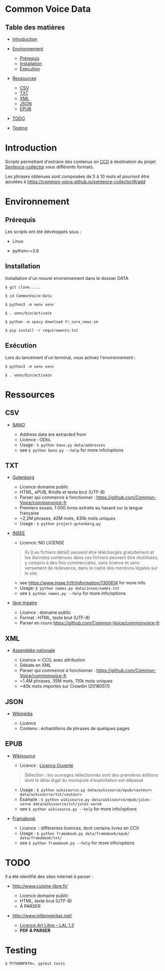 # Common Voice Data

## Table des matières

- [Introduction](#introduction)

- [Environnement](#environnement)

  - [Prérequis](#prérequis)
  - [Installation](#installation)
  - [Execution](#execution)

- [Ressources](#ressources)

  - [CSV](#csv)
  - [TXT](#txt)
  - [XML](#xml)
  - [JSON](#json)
  - [EPUB](#epub)

- [TODO](#todo)

- [Testing](#testing)

# Introduction

Scripts permettant d'extraire des contenus en [CC0](https://creativecommons.org/publicdomain/zero/1.0/deed.fr "Creative Commons – CC0 1.0 universel") à destination du projet [Sentence-collector](https://common-voice.github.io/sentence-collector/) sous différents formats.

Les phrases obtenues sont composées de 5 à 10 mots et pourront être ajoutées à <https://common-voice.github.io/sentence-collector/#/add>

# Environnement

## Prérequis

Les scripts ont été développés sous :

- Linux

- python>=3.6

## Installation

Installation d'un nouvel environnement dans le dossier DATA

`$ git clone.....`

`$ cd CommonVoice-Data`

`$ python3 -m venv venv`

`$ . venv/bin/activate`

`$ python -m spacy download fr_core_news_sm`

`$ pip install -r requirements.txt`

## Exécution

Lors du lancement d'un terminal, vous activez l'environnement :

`$ python3 -m venv venv`

`$ . venv/bin/activate`

# Ressources

## CSV

- [BANO](https://www.data.gouv.fr/fr/datasets/base-d-adresses-nationale-ouverte-bano/)

  - Address data are extracted from
  - Licence : ODbL
  - Usage : `$ python bano.py data/addresses`
  - see `$ python bano.py --help` for more info/options

## TXT

- [Gutenberg](https://www.gutenberg.org/)

  - Licence domaine public
  - HTML, ePUB, Kindle et texte brut (UTF-8)
  - Parser qui commence à fonctionner : <https://github.com/Common-Voice/commonvoice-fr>
  - Premiers essais, 1 000 livres extraits au hasard sur la langue française
  - ~2,2M phrases, 42M mots, 430k mots uniques
  - Usage : `$ python project-gutenberg.py`

- [INSEE](https://www.insee.fr)

  - Licence: NO LICENSE

  > Ils [Les fichiers détail] peuvent être téléchargés gratuitement et les données contenues dans ces fichiers peuvent être réutilisées, y compris à des fins commerciales, sans licence et sans versement de redevance, dans le cadre des mentions légales sur le site.

  - see https://www.insee.fr/fr/information/1300614 for more info
  - Usage: `$ python names.py data/insee/names.txt`
  - see `$ python names.py --help` for more info/options

- [libre théatre](http://libretheatre.fr/)

    - Licence : domaine public
    - Format : HTML, texte brut (UTF-8)
    - Parser en cours <https://github.com/Common-Voice/commonvoice-fr>

## XML

- [Assemblée nationale](http://data.assemblee-nationale.fr/)

  - Licence ≃ CC0, avec attribution
  - Débats en XML
  - Parser qui commence à fonctionner : <https://github.com/Common-Voice/commonvoice-fr>
  - ~1.4M phrases, 35M mots, 110k mots uniques
  - ~40k mots importés sur Crowdin (20180511)

## JSON

- [Wikipédia](https://fr.wikipedia.org)

  - Licence
  - Contenu : échantillons de phrases de quelques pages

## EPUB

- [Wikisource](https://fr.wikisource.org/wiki/Wikisource:Accueil)

  - Licence : [Licence Ouverte](https://fr.wikisource.org/wiki/Licence_Ouverte)

  > Sélection : les ouvrages sélectionnés sont des premières éditions dont le délai légal du monopole d'exploitation est dépassé

  - Usage : `$ python wikisource.py data/wikisource/epub/<auteur> data/wikisource/txt/<auteur>`
  - Example : `$ python wikisource.py data/wikisource/epub/jules-verne data/wikisource/txt/jules-verne`
  - see `$ python wikisource.py --help` for more info/options

- [Framabook](https://framabook.org/)

  - Licence  : différentes licences, dont certains livres en CC0
  - Usage : `$ python framabook.py data/framabook/epub/ data/framabook/txt/`
  - see `$ python framabook.py --help` for more info/options

# TODO

Il a été identifié des sites internet à parser :

  - <http://www.cuisine-libre.fr/>

    - Licence domaine public
    - HTML, texte brut (UTF-8)
    - À PARSER

  - <http://www.inlibroveritas.net/>

    - [Licence Art Libre – LAL 1.3](http://artlibre.org/licence/lal)
    - **PDF À PARSER**

# Testing

`$ PYTHONPATH=. pytest tests`
